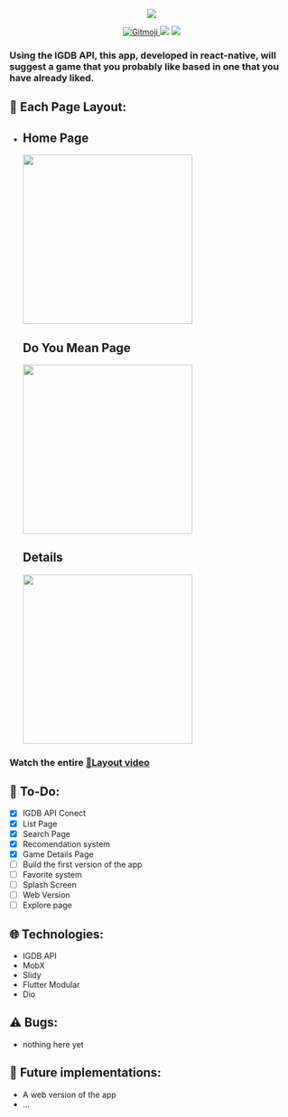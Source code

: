 <p align='center'>
 <img src="https://user-images.githubusercontent.com/62253156/89195942-8193e800-d577-11ea-9e4f-47ef96d47b9a.png"/>

</p>
<p align='center'>
   <a href="https://gitmoji.carloscuesta.me">
    <img src="https://img.shields.io/badge/gitmoji-%20😜%20😍-FFDD67.svg?style=flat-square" alt="Gitmoji">
  </a>
    <img src="https://img.shields.io/badge/Dart-Flutter-blue?style=flat-square&logo=flutter">
    <!-- Budlers-->
    <img src="https://img.shields.io/badge/Video--Games-%F0%9F%8E%AE-red?style=flat-square">
</p>

### Using the IGDB API, this app, developed in react-native, will suggest a game that you probably like based in one that you have already liked.

## 📰 Each Page Layout:
-
  <h2> Home Page</h2>
  <img width=300 src="https://user-images.githubusercontent.com/62253156/118571563-bd89e980-b754-11eb-8212-b1105696d590.gif"/>

  <h2> Do You Mean Page</h2>
  <img width=300 src="https://user-images.githubusercontent.com/62253156/118571737-1ce7f980-b755-11eb-97f7-738e60ed4041.gif"/>
  <h2>Details</h2>
  <img width=300 src="https://user-images.githubusercontent.com/62253156/118573529-1eb3bc00-b759-11eb-813b-4f3d67dd8685.gif"/>

### Watch the entire [📼Layout video](https://user-images.githubusercontent.com/62253156/118574316-8c141c80-b75a-11eb-9616-a4437f9e7ecc.mp4)


## 📝 To-Do:
- [x] IGDB API Conect
- [x] List Page
- [x] Search Page
- [x] Recomendation system
- [x] Game Details Page
- [ ] Build the first version of the app
- [ ] Favorite system
- [ ] Splash Screen
- [ ] Web Version
- [ ] Explore page

## 🌐 Technologies:
- IGDB API
- MobX
- Slidy
- Flutter Modular
- Dio


## ⚠️ Bugs:
- nothing here yet

## 🔮 Future implementations:
- A web version of the app
- ...

